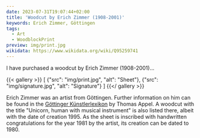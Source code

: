 ```yaml
---
date: 2023-07-31T19:07:44+02:00
title: 'Woodcut by Erich Zimmer (1908-2001)'
keywords: Erich Zimmer, Göttingen
tags:
  - Art
  - WoodblockPrint
preview: img/print.jpg
wikidata: https://www.wikidata.org/wiki/Q95259741
---
```


I have purchased a woodcut by Erich Zimmer (1908-2001)...
<!--more-->

{{< gallery >}}
[
  {"src": "img/print.jpg", "alt": "Sheet"},
  {"src": "img/signature.jpg", "alt": "Signature"}
]
{{</ gallery >}}

Erich Zimmer was an artist from Göttingen. Further information on him can be found in the [Göttinger Künstlerlexikon](https://univerlag.uni-goettingen.de/bitstream/handle/3/isbn-978-3-86395-504-5/Appel_diss.pdf) by Thomas Appel. A woodcut with the title "Unicorn, human with musical instrument" is also listed there, albeit with the date of creation 1995.
As the sheet is inscribed with handwritten congratulations for the year 1981 by the artist, its creation can be dated to 1980.
